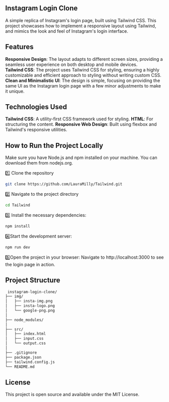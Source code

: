 ## Instagram Login Clone

A simple replica of Instagram's login page, built using Tailwind CSS. This project showcases how to implement a responsive layout using Tailwind, and mimics the look and feel of Instagram's login interface.

## Features
**Responsive Design**: The layout adapts to different screen sizes, providing a seamless user experience on both desktop and mobile devices. <br>
**Tailwind CSS**: The project uses Tailwind CSS for styling, ensuring a highly customizable and efficient approach to styling without writing custom CSS. <br>
**Clean and Minimalistic UI**: The design is simple, focusing on providing the same UI as the Instagram login page with a few minor adjustments to make it unique.

## Technologies Used

**Tailwind CSS**: A utility-first CSS framework used for styling.
**HTML**: For structuring the content.
**Responsive Web Design**: Built using flexbox and Tailwind's responsive utilities.

## How to Run the Project Locally

Make sure you have Node.js and npm installed on your machine. You can download them from nodejs.org.

1️⃣ Clone the repository
```sh
git clone https://github.com/LauraMilly/Tailwind.git
```
2️⃣ Navigate to the project directory
```sh
cd Tailwind
```
3️⃣ Install the necessary dependencies:
```sh
npm install
```
4️⃣Start the development server:
```sh
npm run dev
```
5️⃣Open the project in your browser: Navigate to http://localhost:3000 to see the login page in action.

 ## Project Structure
 
```sh
 instagram-login-clone/
├── img/
│   ├── insta-img.png
│   ├── insta-logo.png
│   └── google-png.png
│
├── node_modules/
│
├── src/
│   ├── index.html
│   ├── input.css
│   └── output.css
│
├── .gitignore
├── package.json
├── tailwind.config.js
└── README.md
```

## License
This project is open source and available under the MIT License.
